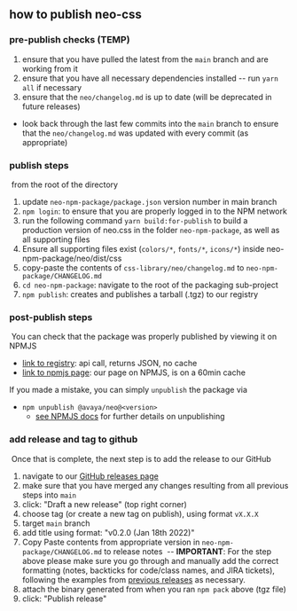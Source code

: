 ## how to publish neo-css

### pre-publish checks (TEMP)

1. ensure that you have pulled the latest from the `main` branch and are working from it
2. ensure that you have all necessary dependencies installed -- run `yarn all` if necessary
3. ensure that the `neo/changelog.md` is up to date (will be deprecated in future releases)
  - look back through the last few commits into the `main` branch to ensure that the `neo/changelog.md` was updated with every commit (as appropriate)


### publish steps
​
from the root of the directory
​
1. update `neo-npm-package/package.json` version number in main branch
2. `npm login`: to ensure that you are properly logged in to the NPM network
3. run the following command `yarn build:for-publish` to build a production version of neo.css in the folder `neo-npm-package`, as well as all supporting files
4. Ensure all supporting files exist (`colors/*`, `fonts/*`, `icons/*`) inside neo-npm-package/neo/dist/css
5. copy-paste the contents of `css-library/neo/changelog.md` to `neo-npm-package/CHANGELOG.md`
6. `cd neo-npm-package`: navigate to the root of the packaging sub-project
7. `npm publish`: creates and publishes a tarball (.tgz) to our registry


### post-publish steps
​
You can check that the package was properly published by viewing it on NPMJS
​
- [link to registry](https://registry.npmjs.org/@avaya%2fneo): api call, returns JSON, no cache
- [link to npmjs page](https://www.npmjs.com/package/@avaya/neo): our page on NPMJS, is on a 60min cache

If you made a mistake, you can simply `unpublish` the package via  ​
- `npm unpublish @avaya/neo@<version>`
  - [see NPMJS docs](https://docs.npmjs.com/cli/v8/commands/npm-unpublish) for further details on unpublishing


### add release and tag to github
​
Once that is complete, the next step is to add the release to our GitHub

1. navigate to our [GitHub releases page](https://github.com/avaya-dux/neo-css-library/releases)
2. make sure that you have merged any changes resulting from all previous steps into `main`
3. click: "Draft a new release" (top right corner)
4. choose tag (or create a new tag on publish), using format `vX.X.X`
5. target `main` branch
6. add title using format: "v0.2.0 (Jan 18th 2022)"
7. Copy Paste contents from appropriate version in `neo-npm-package/CHANGELOG.md` to release notes
   ​
   -- **IMPORTANT**: For the step above please make sure you go through and manually add the correct formatting (notes, backticks for code/class names, and JIRA tickets), following the examples from [previous releases](https://github.com/avaya-dux/neo-css-library/releases/) as necessary.
   ​
8. attach the binary generated from when you ran `npm pack` above (tgz file)
9. click: "Publish release"
